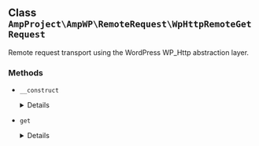 ## Class `AmpProject\AmpWP\RemoteRequest\WpHttpRemoteGetRequest`

Remote request transport using the WordPress WP_Http abstraction layer.

### Methods
* `__construct`

	<details>

	```php
	public __construct( $ssl_verify = true, $timeout = self::DEFAULT_TIMEOUT, $retries = self::DEFAULT_RETRIES )
	```

	Instantiate a WpHttpRemoteGetRequest object.


	</details>
* `get`

	<details>

	```php
	public get( $url )
	```

	Do a GET request to retrieve the contents of a remote URL.


	</details>

